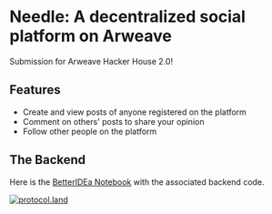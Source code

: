 # Needle: A decentralized social platform on Arweave

Submission for Arweave Hacker House 2.0!

## Features

- Create and view posts of anyone registered on the platform
- Comment on others' posts to share your opinion
- Follow other people on the platform

## The Backend

Here is the [BetterIDEa Notebook](https://ide.betteridea.dev/import?id=qYK8zQz3RZQFy2g372yPWW8H1XolWaaAHQfpw5ubcXQ) with the associated backend code.

[![protocol.land](https://arweave.net/eZp8gOeR8Yl_cyH9jJToaCrt2He1PHr0pR4o-mHbEcY)](https://protocol.land/#/repository/32d53ecb-09dd-466a-837c-8dbcbff319d0)
